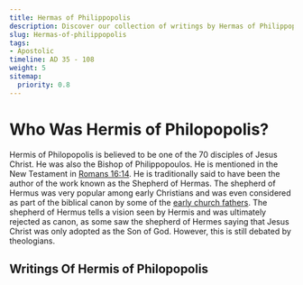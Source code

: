 ```yaml
---
title: Hermas of Philippopolis
description: Discover our collection of writings by Hermas of Philippopolis who is believed to be the writer of "The Shepherd of Hermas. Enjoy reading or listening to the audio recording here. Scriptural references are included with the text.
slug: Hermas-of-philippopolis
tags:
- Apostolic
timeline: AD 35 - 108
weight: 5
sitemap:
  priority: 0.8
---
```

# Who Was Hermis of Philopopolis?

Hermis of Philopopolis is believed to be one of the 70 disciples of Jesus Christ. He was also the Bishop of Philippopoulos. He is mentioned in the New Testament in [Romans 16:14](/bible/romans/rom-16/#:~:text=Greet%20Asyncritus%2C%20Phlegon%2C%20Hermes%2C%20Patrobas%2C%20Hermas%2C%20and%20the%20brothers%20who%20are%20with%20them.). He is traditionally said to have been the author of the work known as the Shepherd of Hermas. The shepherd of Hermus was very popular among early Christians and was even considered as part of the biblical canon by some of the [early church fathers](/apostolic-fathers/). The shepherd of Hermus tells a vision seen by Hermis and was ultimately rejected as canon, as some saw the shepherd of Hermes saying that Jesus Christ was only adopted as the Son of God. However, this is still debated by theologians.

## Writings Of Hermis of Philopopolis